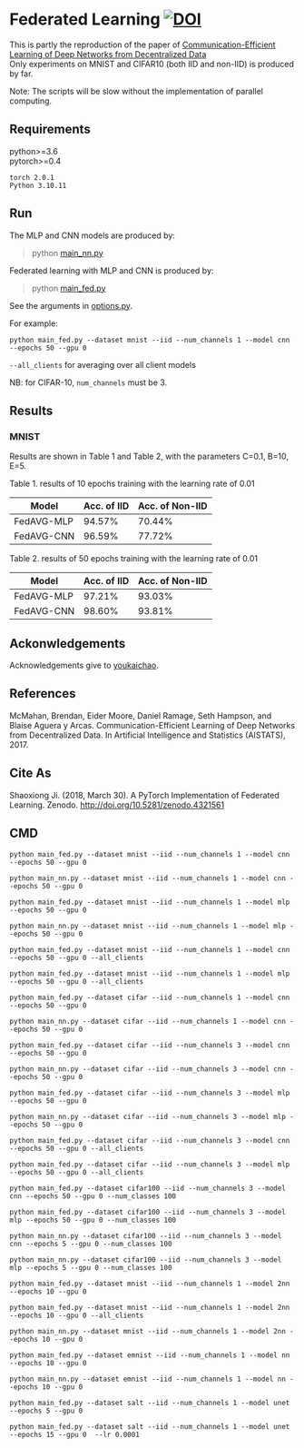 # Federated Learning [![DOI](https://zenodo.org/badge/DOI/10.5281/zenodo.4321561.svg)](https://doi.org/10.5281/zenodo.4321561)

This is partly the reproduction of the paper of [Communication-Efficient Learning of Deep Networks from Decentralized Data](https://arxiv.org/abs/1602.05629)   
Only experiments on MNIST and CIFAR10 (both IID and non-IID) is produced by far.

Note: The scripts will be slow without the implementation of parallel computing. 

## Requirements
python>=3.6  
pytorch>=0.4

```
torch 2.0.1
Python 3.10.11
```

## Run

The MLP and CNN models are produced by:
> python [main_nn.py](main_nn.py)

Federated learning with MLP and CNN is produced by:
> python [main_fed.py](main_fed.py)

See the arguments in [options.py](utils/options.py). 

For example:

```
python main_fed.py --dataset mnist --iid --num_channels 1 --model cnn --epochs 50 --gpu 0  
```



`--all_clients` for averaging over all client models

NB: for CIFAR-10, `num_channels` must be 3.

## Results
### MNIST
Results are shown in Table 1 and Table 2, with the parameters C=0.1, B=10, E=5.

Table 1. results of 10 epochs training with the learning rate of 0.01

| Model     | Acc. of IID | Acc. of Non-IID|
| -----     | -----       | ----           |
| FedAVG-MLP|  94.57%     | 70.44%         |
| FedAVG-CNN|  96.59%     | 77.72%         |

Table 2. results of 50 epochs training with the learning rate of 0.01

| Model     | Acc. of IID | Acc. of Non-IID|
| -----     | -----       | ----           |
| FedAVG-MLP| 97.21%      | 93.03%         |
| FedAVG-CNN| 98.60%      | 93.81%         |


## Ackonwledgements
Acknowledgements give to [youkaichao](https://github.com/youkaichao).

## References
McMahan, Brendan, Eider Moore, Daniel Ramage, Seth Hampson, and Blaise Aguera y Arcas. Communication-Efficient Learning of Deep Networks from Decentralized Data. In Artificial Intelligence and Statistics (AISTATS), 2017.

## Cite As
Shaoxiong Ji. (2018, March 30). A PyTorch Implementation of Federated Learning. Zenodo. http://doi.org/10.5281/zenodo.4321561

## CMD

```
python main_fed.py --dataset mnist --iid --num_channels 1 --model cnn --epochs 50 --gpu 0  

python main_nn.py --dataset mnist --iid --num_channels 1 --model cnn --epochs 50 --gpu 0  

python main_fed.py --dataset mnist --iid --num_channels 1 --model mlp --epochs 50 --gpu 0  

python main_nn.py --dataset mnist --iid --num_channels 1 --model mlp --epochs 50 --gpu 0 

python main_fed.py --dataset mnist --iid --num_channels 1 --model cnn --epochs 50 --gpu 0 --all_clients

python main_fed.py --dataset mnist --iid --num_channels 1 --model mlp --epochs 50 --gpu 0 --all_clients

python main_fed.py --dataset cifar --iid --num_channels 1 --model cnn --epochs 50 --gpu 0  

python main_nn.py --dataset cifar --iid --num_channels 1 --model cnn --epochs 50 --gpu 0  

python main_fed.py --dataset cifar --iid --num_channels 3 --model cnn --epochs 50 --gpu 0  

python main_nn.py --dataset cifar --iid --num_channels 3 --model cnn --epochs 50 --gpu 0  

python main_fed.py --dataset cifar --iid --num_channels 3 --model mlp --epochs 50 --gpu 0  

python main_nn.py --dataset cifar --iid --num_channels 3 --model mlp --epochs 50 --gpu 0 

python main_fed.py --dataset cifar --iid --num_channels 3 --model cnn --epochs 50 --gpu 0 --all_clients

python main_fed.py --dataset cifar --iid --num_channels 3 --model mlp --epochs 50 --gpu 0 --all_clients

python main_fed.py --dataset cifar100 --iid --num_channels 3 --model cnn --epochs 50 --gpu 0 --num_classes 100

python main_fed.py --dataset cifar100 --iid --num_channels 3 --model mlp --epochs 50 --gpu 0 --num_classes 100

python main_nn.py --dataset cifar100 --iid --num_channels 3 --model cnn --epochs 5 --gpu 0 --num_classes 100

python main_nn.py --dataset cifar100 --iid --num_channels 3 --model mlp --epochs 5 --gpu 0 --num_classes 100

python main_fed.py --dataset mnist --iid --num_channels 1 --model 2nn --epochs 10 --gpu 0  

python main_fed.py --dataset mnist --iid --num_channels 1 --model 2nn --epochs 10 --gpu 0 --all_clients

python main_nn.py --dataset mnist --iid --num_channels 1 --model 2nn --epochs 10 --gpu 0

python main_fed.py --dataset emnist --iid --num_channels 1 --model nn --epochs 10 --gpu 0  

python main_nn.py --dataset emnist --iid --num_channels 1 --model nn --epochs 10 --gpu 0 

python main_fed.py --dataset salt --iid --num_channels 1 --model unet --epochs 5 --gpu 0

python main_fed.py --dataset salt --iid --num_channels 1 --model unet --epochs 15 --gpu 0  --lr 0.0001
```


